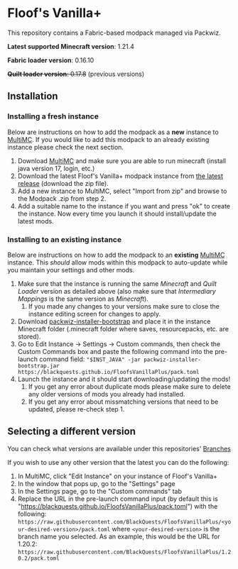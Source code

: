 # Floof's Vanilla+
This repository contains a Fabric-based modpack managed via Packwiz.

**Latest supported Minecraft version**: 1.21.4

**Fabric loader version**: 0.16.10

~~**Quilt loader version**: 0.17.8~~ (previous versions)

## Installation

### Installing a fresh instance
Below are instructions on how to add the modpack as a **new** instance to [MultiMC](https://multimc.org/). If you would like to add this modpack to an already existing instance please check the next section.

1. Download [MultiMC](https://multimc.org/) and make sure you are able to run minecraft (install java version 17, login, etc.)
2. Download the latest Floof's Vanilla+ modpack instance from [the latest release](https://github.com/BlackQuests/FloofsVanillaPlus/releases/latest) (download the zip file).
3. Add a new instance to MultiMC, select "Import from zip" and browse to the Modpack .zip from step 2.
4. Add a suitable name to the instance if you want and press "ok" to create the instance. Now every time you launch it should install/update the latest mods.

### Installing to an existing instance
Below are instructions on how to add the modpack to an **existing** [MultiMC](https://multimc.org/) instance. This _should_ allow mods within this modpack to auto-update while you maintain your settings and other mods.

1. Make sure that the instance is running the same _Minecraft_ and _Quilt Loader_ version as detailed above (also make sure that _Intermediary Mappings_ is the same version as _Minecraft_).
    1. If you made any changes to your versions make sure to close the instance editing screen for changes to apply.
2. Download [packwiz-installer-bootstrap](https://github.com/packwiz/packwiz-installer-bootstrap/releases) and place it in the instance Minecraft folder (.minecraft folder where saves, resourcepacks, etc. are stored).
3. Go to Edit Instance -> Settings -> Custom commands, then check the Custom Commands box and paste the following command into the pre-launch command field:
`"$INST_JAVA" -jar packwiz-installer-bootstrap.jar https://blackquests.github.io/FloofsVanillaPlus/pack.toml`
4. Launch the instance and it should start downloading/updating the mods! 
    1. If you get any error about duplicate mods please make sure to delete any older versions of mods you already had installed.
    2. If you get any error about missmatching versions that need to be updated, please re-check step 1.

## Selecting a different version

You can check what versions are available under this repositories' [Branches](https://github.com/BlackQuests/FloofsVanillaPlus/branches/all)

If you wish to use any other version that the latest you can do the following:

1. In MultiMC, click "Edit Instance" on your instance of Floof's Vanilla+
2. In the window that pops up, go to the "Settings" page
3. In the Settings page, go to the "Custom commands" tab
4. Replace the URL in the pre-launch command input (by default this is "https://blackquests.github.io/FloofsVanillaPlus/pack.toml") with the following: 
`https://raw.githubusercontent.com/BlackQuests/FloofsVanillaPlus/<your-desired-version>/pack.toml` where `<your-desired-version>` is the branch name you selected. As an example, this would be the URL for 1.20.2: `https://raw.githubusercontent.com/BlackQuests/FloofsVanillaPlus/1.20.2/pack.toml`
